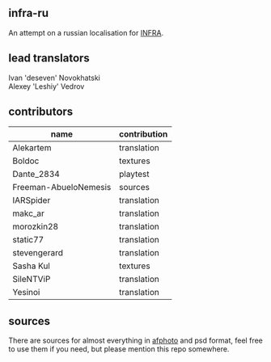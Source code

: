 ## infra-ru
An attempt on a russian localisation for [INFRA](http://store.steampowered.com/app/251110/INFRA/).

## lead translators
Ivan 'deseven' Novokhatski  
Alexey 'Leshiy' Vedrov

## contributors
| name                  | contribution |
|-----------------------|--------------|
| Alekartem             | translation  |
| Boldoc                | textures     |
| Dante_2834            | playtest     |
| Freeman-AbueloNemesis | sources      |
| IARSpider             | translation  |
| makc_ar               | translation  |
| morozkin28            | translation  |
| static77              | translation  |
| stevengerard          | translation  |
| Sasha Kul             | textures     |
| SileNTViP             | translation  |
| Yesinoi               | translation  |

## sources
There are sources for almost everything in [afphoto](https://affinity.serif.com/en-gb/photo/) and psd format, feel free to use them if you need, but please mention this repo somewhere.